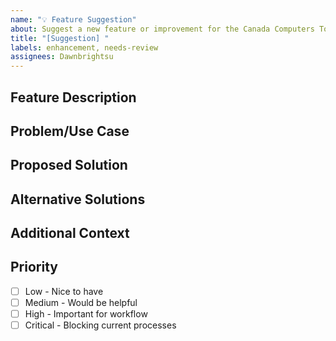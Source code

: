 ```yaml
---
name: "💡 Feature Suggestion"
about: Suggest a new feature or improvement for the Canada Computers Tools
title: "[Suggestion] "
labels: enhancement, needs-review
assignees: Dawnbrightsu
---
```


## Feature Description
<!-- Provide a clear and concise description of the feature or improvement you'd like to see -->

## Problem/Use Case
<!-- What problem does this solve? What use case would this feature address? -->

## Proposed Solution
<!-- Describe your proposed solution in detail -->

## Alternative Solutions
<!-- Describe any alternative solutions or features you've considered -->

## Additional Context
<!-- Add any other context, screenshots, or examples about the feature request here -->

## Priority
- [ ] Low - Nice to have
- [ ] Medium - Would be helpful
- [ ] High - Important for workflow
- [ ] Critical - Blocking current processes
